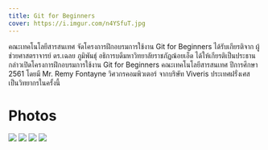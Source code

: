 ```yaml
---
title: Git for Beginners
cover: https://i.imgur.com/n4YSfuT.jpg
---
```


คณะเทคโนโลยีสารสนเทศ
จัดโครงการฝึกอบรมการใช้งาน Git for Beginners ได้รับเกียรติจาก ผู้ช่วยศาสตราจารย์ ดร.เฉลย ภูมิพันธุ์ อธิการบดีมหาวิทยาลัยราชภัฏณ้อยเอ็ด ได้ให้เกียรติเป็นประธานกล่าวเปิดโครงการฝึกอบรมการใช้งาน Git for Beginners คณะเทคโนโลยีสารสนเทศ ปีการศึกษา 2561 โดยมี Mr. Remy Fontayne วิศวกรคอมพิวเตอร์ จากบริษัท Viveris ประเทศฝรั่งเศส เป็นวิทยากรในครั้งนี้

# Photos

![](https://i.imgur.com/pou3YnY.jpg)
![](https://i.imgur.com/Jmzxip7.jpg)
![](https://i.imgur.com/DAOjy0h.jpg)
![](https://i.imgur.com/RdxQz36.jpg)
